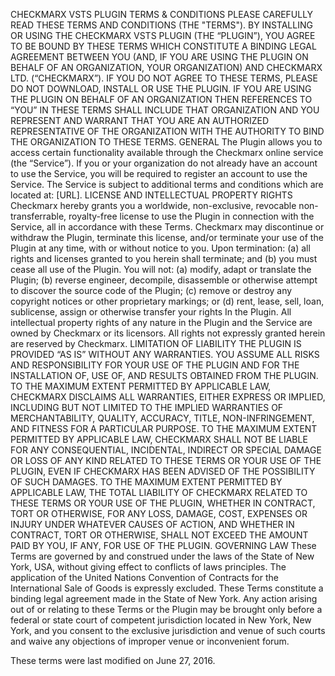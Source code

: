 CHECKMARX VSTS PLUGIN TERMS & CONDITIONS
PLEASE CAREFULLY READ THESE TERMS AND CONDITIONS (THE "TERMS").  BY INSTALLING OR USING THE CHECKMARX VSTS PLUGIN (THE “PLUGIN”), YOU AGREE TO BE BOUND BY THESE TERMS WHICH CONSTITUTE A BINDING LEGAL AGREEMENT BETWEEN YOU (AND, IF YOU ARE USING THE PLUGIN ON BEHALF OF AN ORGANIZATION, YOUR ORGANIZATION) AND CHECKMARX LTD.  (“CHECKMARX”).  IF YOU DO NOT AGREE TO THESE TERMS, PLEASE DO NOT DOWNLOAD, INSTALL OR USE THE PLUGIN.  IF YOU ARE USING THE PLUGIN ON BEHALF OF AN ORGANIZATION THEN REFERENCES TO “YOU” IN THESE TERMS SHALL INCLUDE THAT ORGANIZATION AND YOU REPRESENT AND WARRANT THAT YOU ARE AN AUTHORIZED REPRESENTATIVE OF THE ORGANIZATION WITH THE AUTHORITY TO BIND THE ORGANIZATION TO THESE TERMS.
GENERAL
The Plugin allows you to access certain functionality available through the Checkmarx online service (the “Service”).  If you or your organization do not already have an account to use the Service, you will be required to register an account to use the Service.   The Service is subject to additional terms and conditions which are located at: [URL].
LICENSE AND INTELLECTUAL PROPERTY RIGHTS
Checkmarx hereby grants you a worldwide, non-exclusive, revocable non-transferrable, royalty-free license to use the Plugin in connection with the Service, all in accordance with these Terms.   Checkmarx may discontinue or withdraw the Plugin, terminate this license, and/or terminate your use of the Plugin at any time, with or without notice to you.  Upon termination: (a) all rights and licenses granted to you herein shall terminate; and (b) you must cease all use of the Plugin.
You will not: (a) modify, adapt or translate the Plugin; (b) reverse engineer, decompile, disassemble or otherwise attempt to discover the source code of the Plugin; (c) remove or destroy any copyright notices or other proprietary markings; or (d) rent, lease, sell, loan, sublicense, assign or otherwise transfer your rights In the Plugin.  All intellectual property rights of any nature in the Plugin and the Service are owned by Checkmarx or its licensors.  All rights not expressly granted herein are reserved by Checkmarx.
LIMITATION OF LIABILITY
THE PLUGIN IS PROVIDED “AS IS” WITHOUT ANY WARRANTIES.  YOU ASSUME ALL RISKS AND RESPONSIBILITY FOR YOUR USE OF THE PLUGIN AND FOR THE INSTALLATION OF, USE OF, AND RESULTS OBTAINED FROM THE PLUGIN. TO THE MAXIMUM EXTENT PERMITTED BY APPLICABLE LAW, CHECKMARX DISCLAIMS ALL WARRANTIES, EITHER EXPRESS OR IMPLIED, INCLUDING BUT NOT LIMITED TO THE IMPLIED WARRANTIES OF MERCHANTABILITY, QUALITY, ACCURACY, TITLE, NON-INFRINGEMENT, AND FITNESS FOR A PARTICULAR PURPOSE.
TO THE MAXIMUM EXTENT PERMITTED BY APPLICABLE LAW, CHECKMARX SHALL NOT BE LIABLE FOR ANY CONSEQUENTIAL, INCIDENTAL, INDIRECT OR SPECIAL DAMAGE OR LOSS OF ANY KIND RELATED TO THESE TERMS OR YOUR USE OF THE PLUGIN, EVEN IF CHECKMARX HAS BEEN ADVISED OF THE POSSIBILITY OF SUCH DAMAGES.
TO THE MAXIMUM EXTENT PERMITTED BY APPLICABLE LAW, THE TOTAL LIABILITY OF CHECKMARX RELATED TO THESE TERMS OR YOUR USE OF THE PLUGIN, WHETHER IN CONTRACT, TORT OR OTHERWISE, FOR ANY LOSS, DAMAGE, COST, EXPENSES OR INJURY UNDER WHATEVER CAUSES OF ACTION, AND WHETHER IN CONTRACT, TORT OR OTHERWISE, SHALL NOT EXCEED THE AMOUNT PAID BY YOU, IF ANY, FOR USE OF THE PLUGIN.
GOVERNING LAW
These Terms are governed by and construed under the laws of the State of New York, USA, without giving effect to conflicts of laws principles. The application of the United Nations Convention of Contracts for the International Sale of Goods is expressly excluded.  These Terms constitute a binding legal agreement made in the State of New York.  Any action arising out of or relating to these Terms or the Plugin may be brought only before a federal or state court of competent jurisdiction located in New York, New York, and you consent to the exclusive jurisdiction and venue of such courts and waive any objections of improper venue or inconvenient forum.



These terms were last modified on June 27, 2016.


